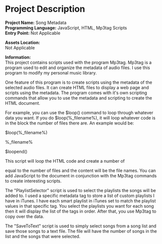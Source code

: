 # Project Description
**Project Name:** Song Metadata <br />
**Programming Language:** JavaScript, HTML, Mp3tag Scripts <br />
**Entry Point:** Not Applicable <br />

**Assets Location:** <br />
Not Applicable

**Information:** <br />
This project contains scripts used with the program Mp3tag.
Mp3tag is a program used to edit and organize the metadata of audio files.
I use this program to modify my personal music library.

One feature of this program is to create scripts using the metadata of the selected audio files.
It can create HTML files to display a web page and scripts using the metadata.
The program comes with it's own scripting commands that allow you to use the metadata and scripting to create the HTML document.

For example, you can use the $loop(<metadata>) command to loop through whatever data you want.
If you do $loop(%_filename%), it will loop whatever code is in the block the number of files there are.
An example would be:

$loop(%_filename%)
<p>%_filename%</p>
$loopend()

This script will loop the HTML code and create a number of <p> equal to the number of files and the content will be the file names.
You can add JavaScript to the document in conjunction with the Mp3tag commands to create interesting scripts.

The "PlaylistSelector" script is used to select the playlists the songs will be added to.
I used a specific metadata tag to store a list of custom playlists I have in iTunes.
I have each smart playlist in iTunes set to match the playlist values in that specific tag.
You select the playlists you want for each song then it will display the list of the tags in order.
After that, you use Mp3tag to copy over the data.

The "SaveToText" script is used to simply select songs from a song list and save those songs to a text file.
The file will have the number of songs in the list and the songs that were selected.